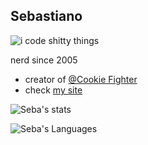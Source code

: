 ## Sebastiano

![i code shitty things](https://cdn.discordapp.com/attachments/611325047860363281/822391785832972308/standard_6.gif)

nerd since 2005

- creator of [@Cookie Fighter](https://github.com/CookieFighter/)
- check [my site](https://www.seba.gq/)

![Seba's stats](https://github-readme-stats.vercel.app/api?username=ssebastianoo&theme=tokyonight) 

![Seba's Languages](https://github-readme-stats.vercel.app/api/top-langs/?username=ssebastianoo&theme=dracula&hide=batchfile,css) 
